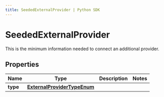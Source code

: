 ```yaml
---
title: SeededExternalProvider | Python SDK
---
```


# SeededExternalProvider

This is the minimum information needed to connect an additional provider.

## Properties

Name | Type | Description | Notes
------------ | ------------- | ------------- | -------------
**type** | [**ExternalProviderTypeEnum**](ExternalProviderTypeEnum) |  | 


